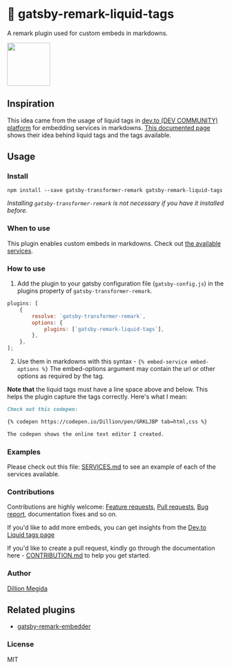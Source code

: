 # 📍 gatsby-remark-liquid-tags

A remark plugin used for custom embeds in markdowns.

<img src='https://travis-ci.org/dillionmegida/gatsby-remark-liquid-tags.svg?branch=master' width='100px'>

## Inspiration

This idea came from the usage of liquid tags in [dev.to (DEV COMMUNITY) platform](https://dev.to) for embedding services in markdowns. [This documented page](https://docs.dev.to/frontend/liquid-tags/) shows their idea behind liquid tags and the tags available.

## Usage

### Install

```shell
npm install --save gatsby-transformer-remark gatsby-remark-liquid-tags
```

_Installing `gatsby-transformer-remark` is not necessary if you have it installed before._

### When to use

This plugin enables custom embeds in markdowns. Check out [the available services](https://github.com/dillionmegida/gatsby-remark-liquid-tags/blob/master/src/SERVICES.md).

### How to use

1. Add the plugin to your gatsby configuration file (`gatsby-config.js`) in the plugins property of `gatsby-transformer-remark`.

```js
plugins: [
	{
		resolve: `gatsby-transformer-remark`,
		options: {
			plugins: [`gatsby-remark-liquid-tags`],
		},
	},
];
```

2. Use them in markdowns with this syntax - `{% embed-service embed-options %}`
   The embed-options argument may contain the url or other options as required by the tag.

**Note that** the liquid tags must have a line space above and below. This helps the plugin capture the tags correctly. Here's what I mean:

```md
Check out this codepen:

{% codepen https://codepen.io/Dillion/pen/GRKLJBP tab=html,css %}

The codepen shows the online text editor I created.
```

### Examples

Please check out this file: [SERVICES.md](./src/SERVICES.md) to see an example of each of the services available.

### Contributions

Contributions are highly welcome: [Feature requests](https://github.com/dillionmegida/gatsby-remark-liquid-tags/issues/new/choose), [Pull requests](https://github.com/dillionmegida/gatsby-remark-liquid-tags/pulls), [Bug report](https://github.com/dillionmegida/gatsby-remark-liquid-tags/issues/new/choose), documentation fixes and so on.

If you'd like to add more embeds, you can get insights from the [Dev.to Liquid tags page](https://dev.to/p/editor_guide#liquidtags)

If you'd like to create a pull request, kindly go through the documentation here - [CONTRIBUTION.md](https://github.com/dillionmegida/gatsby-remark-liquid-tags/blob/master/CONTRIBUTION.md) to help you get started.

### Author

[Dillion Megida](https://dillionmegida.com/about)

## Related plugins

-   [gatsby-remark-embedder](https://www.npmjs.com/package/gatsby-remark-embedder)

### License

MIT
